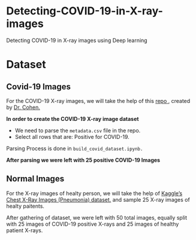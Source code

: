 # Detecting-COVID-19-in-X-ray-images
Detecting COVID-19 in X-ray images using Deep learning

# Dataset
<h2> Covid-19 Images </h2>
For the COVID-19 X-ray images, we will take the help of this <a href = "https://github.com/ieee8023/covid-chestxray-dataset" >repo </a>, created by <a href="https://josephpcohen.com/w/">Dr. Cohen. </a>

 <b>In order to create the COVID-19 X-ray image dataset</b>
 
 <ul> 
 <li> We need to parse the <code class="EnlighterJSRAW enlighter-origin" data-enlighter-language="python">metadata.csv</code> file in the repo.</li>
 <li> Select all rows that are: Positive for COVID-19.</li>
 
  </ul> 
<p>Parsing Process is done in <code class="EnlighterJSRAW enlighter-origin" data-enlighter-language="python">build_covid_dataset.ipynb.</code> </p>
<strong>After parsing we were left with 25 positive COVID-19 Images</strong>

<h2> Normal Images </h2>
<p> For the X-ray images of healty person, we will take the help of <a href = "https://www.kaggle.com/paultimothymooney/chest-xray-pneumonia" >Kaggle’s Chest X-Ray Images (Pneumonia) dataset.</a> and sample 25 X-ray images of healty paitents. </p>

<p>After gathering of dataset, we were left with 50 total images, equally split with 25 images of COVID-19 positive X-rays and 25 images of healthy patient X-rays.</p>


